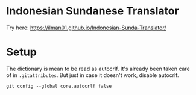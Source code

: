 # Indonesian Sundanese Translator
Try here: https://ilman01.github.io/Indonesian-Sunda-Translator/

# Setup
The dictionary is mean to be read as autocrlf. It's already been taken care of in `.gitattributes`. But just in case it doesn't work, disable autocrlf.
```
git config --global core.autocrlf false
```